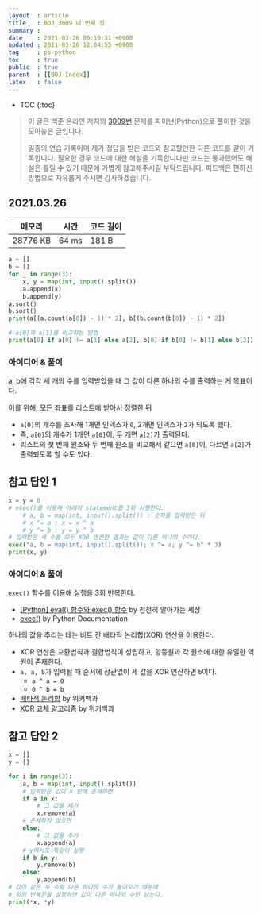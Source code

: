 ```yaml
---
layout  : article
title   : BOJ_3009 네 번째 점
summary : 
date    : 2021-03-26 00:10:31 +0900
updated : 2021-03-26 12:04:55 +0900
tag     : ps-python
toc     : true
public  : true
parent  : [[BOJ-Index]]
latex   : false
---
```

* TOC
{:toc}

> 이 글은 백준 온라인 저지의 [3009번](https://www.acmicpc.net/problem/3009) 문제를 파이썬(Python)으로 풀이한 것을 모아놓은 글입니다.
>
> 일종의 연습 기록이며 제가 정답을 받은 코드와 참고할만한 다른 코드를 같이 기록합니다. 필요한 경우 코드에 대한 해설을 기록합니다만 코드는 통과했어도 해설은 틀릴 수 있기 때문에 가볍게 참고해주시길 부탁드립니다. 피드백은 편하신 방법으로 자유롭게 주시면 감사하겠습니다.

## 2021.03.26

| 메모리    | 시간  | 코드 길이 |
| --------- | ----- | --------- |
| 28776 KB  | 64 ms | 181 B     |

```python
a = []
b = []
for _ in range(3):
    x, y = map(int, input().split())
    a.append(x)
    b.append(y)
a.sort()
b.sort()
print(a[(a.count(a[0]) - 1) * 2], b[(b.count(b[0]) - 1) * 2])

# a[0]과 a[1]를 비교하는 방법
print(a[0] if a[0] != a[1] else a[2], b[0] if b[0] != b[1] else b[2])
```

### 아이디어 & 풀이

a, b에 각각 세 개의 수를 입력받았을 때 그 값이 다른 하나의 수를 출력하는 게 목표이다.

이를 위해, 모든 좌표를 리스트에 받아서 정렬한 뒤

* `a[0]`의 개수를 조사해 1개면 인덱스가 `0`, 2개면 인덱스가 `2`가 되도록 했다.
* 즉, `a[0]`의 개수가 1개면 `a[0]`이, 두 개면 `a[2]`가 출력된다.
* 리스트의 첫 번째 원소와 두 번째 원소를 비교해서 같으면 `a[0]`이, 다르면 `a[2]`가 출력되도록 할 수도 있다.

## 참고 답안 1

```python
x = y = 0
# exec()를 이용해 아래의 statement를 3회 시행한다.
    # a, b = map(int, input().split()) : 숫자를 입력받은 뒤
    # x ^= a : x = x ^ a
    # y ^= b : y = y ^ b
# 입력받은 세 수를 모두 XOR 연산한 결과는 값이 다른 하나의 수이다.
exec("a, b = map(int, input().split()); x ^= a; y ^= b" * 3)
print(x, y)
```

### 아이디어 & 풀이

`exec()` 함수를 이용해 실행을 3회 반복한다.

* [[Python] eval() 함수와 exec() 함수](https://nan491.tistory.com/entry/Python-3-eval-함수와-exec-함수) by 천천히 알아가는 세상
* [exec()](https://docs.python.org/3/library/functions.html#exec) by Python Documentation

하나의 값을 추리는 데는 비트 간 배타적 논리합(XOR) 연산을 이용한다.

* XOR 연산은 교환법칙과 결합법칙이 성립하고, 항등원과 각 원소에 대한 유일한 역원이 존재한다.
* `a, a, b`가 입력될 때 순서에 상관없이 세 값을 XOR 연산하면 `b`이다.
    * `a ^ a = 0`
    * `0 ^ b = b`
* [배타적 논리합](https://ko.wikipedia.org/wiki/배타적_논리합) by 위키백과
* [XOR 교체 알고리즘](https://ko.wikipedia.org/wiki/XOR_교체_알고리즘) by 위키백과

## 참고 답안 2

```python
x = []
y = []

for i in range(3):
    a, b = map(int, input().split())
    # 입력받은 값이 x 안에 존재하면
    if a in x:
        # 그 값을 제거
        x.remove(a)
    # 존재하지 않으면
    else:
        # 그 값을 추가
        x.append(a)
    # y에서도 똑같이 실행
    if b in y:
        y.remove(b)
    else:
        y.append(b)
# 값이 같은 두 수와 다른 하나의 수가 들어오기 때문에
# 위의 반복문을 실행하면 값이 다른 하나의 수만 남는다.
print(*x, *y)
```
